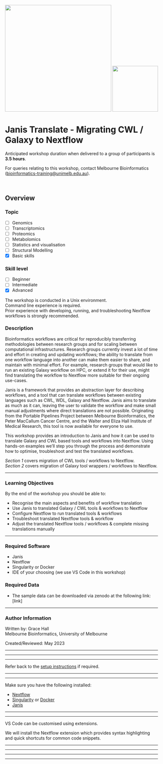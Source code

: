 
[//]: <> (PREAMBLE)

<img src="../media/melbioinf_logo.png" width="350"> <img src="../media/PRIMARY_A_Vertical_Housed_RGB.png" width="150">

# Janis Translate - Migrating CWL / Galaxy to Nextflow

Anticipated workshop duration when delivered to a group of participants is **3.5 hours**.  

For queries relating to this workshop, contact Melbourne Bioinformatics (bioinformatics-training@unimelb.edu.au).

<br>

## Overview

### Topic

* [ ] Genomics
* [ ] Transcriptomics
* [ ] Proteomics
* [ ] Metabolomics
* [ ] Statistics and visualisation
* [ ] Structural Modelling
* [x] Basic skills

### Skill level

* [ ] Beginner  
* [ ] Intermediate  
* [x] Advanced  

The workshop is conducted in a Unix environment.<br>
Command line experience is required. <br>
Prior experience with developing, running, and troubleshooting Nextflow workflows is strongly recommended.

### Description

Bioinformatics workflows are critical for reproducibly transferring methodologies between research groups and for scaling between computational infrastructures. Research groups currently invest a lot of time and effort in creating and updating workflows; the ability to translate from one workflow language into another can make them easier to share, and maintain with minimal effort. For example, research groups that would like to run an existing Galaxy workflow on HPC, or extend it for their use, might find translating the workflow to Nextflow more suitable for their ongoing use-cases. 

Janis is a framework that provides an abstraction layer for describing workflows, and a tool that can translate workflows between existing languages such as CWL, WDL, Galaxy and Nextflow. Janis aims to translate as much as it can, leaving the user to validate the workflow and make small manual adjustments where direct translations are not possible. Originating from the Portable Pipelines Project between Melbourne Bioinformatics, the Peter MacCallum Cancer Centre, and the Walter and Eliza Hall Institute of Medical Research, this tool is now available for everyone to use.

This workshop provides an introduction to Janis and how it can be used to translate Galaxy and CWL based tools and workflows into Nextflow. Using hands-on examples we’ll step you through the process and demonstrate how to optimise, troubleshoot and test the translated workflows.

*Section 1* covers migration of CWL tools / workflows to Nextflow. <br>
*Section 2* covers migration of Galaxy tool wrappers / workflows to Nextflow.

-------------------------------

### Learning Objectives

By the end of the workshop you should be able to:
- Recognise the main aspects and benefits of workflow translation
- Use Janis to translated Galaxy / CWL tools & workflows to Nextflow
- Configure Nextflow to run translated tools & workflows
- Troubleshoot translated Nextflow tools & workflow 
- Adjust the translated Nextflow tools / workflows & complete missing translations manually

-------------------------------

### Required Software
- Janis
- Nextflow
- Singularity or Docker
- IDE of your choosing (we use VS Code in this workshop)

### Required Data
* The sample data can be downloaded via zenodo at the following link: [link]

-------------------------------

### Author Information

Written by: Grace Hall  
Melbourne Bioinformatics, University of Melbourne

Created/Reviewed: May 2023

-------------------------------

[//]: <> (/PREAMBLE)

-------------------------------------------------------------------
-------------------------------------------------------------------

[//]: <> (SETUP_LINK)

Refer back to the [setup instructions](#Setup) if required.

[//]: <> (/SETUP_LINK)

-------------------------------------------------------------------
-------------------------------------------------------------------

[//]: <> (SOFTWARE_INSTALLATION)

Make sure you have the following installed:
- [Nextflow](https://nf-co.re/usage/installation)
- [Singularity](https://docs.sylabs.io/guides/3.0/user-guide/installation.html) or [Docker](https://docs.docker.com/engine/install/)
- [Janis](https://janis.readthedocs.io/en/latest/index.html)

[//]: <> (/SOFTWARE_INSTALLATION)

-------------------------------------------------------------------
-------------------------------------------------------------------

[//]: <> (VSC_EXTENSIONS)

VS Code can be customised using extensions. 

We will install the Nextflow extension which provides syntax highlighting and quick shortcuts for common code snippets.

[//]: <> (/VSC_EXTENSIONS)

-------------------------------------------------------------------
-------------------------------------------------------------------

[//]: <> (REMOTE_SSH_EXTENSION)

[//]: <> (/REMOTE_SSH_EXTENSION)

-------------------------------------------------------------------
-------------------------------------------------------------------
